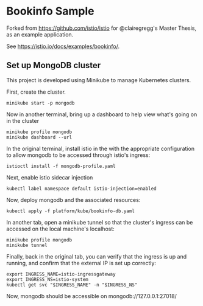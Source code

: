 # Bookinfo Sample

Forked from https://github.com/istio/istio for @clairegregg's Master Thesis, as an example application.

See <https://istio.io/docs/examples/bookinfo/>.

## Set up MongoDB cluster
This project is developed using Minikube to manage Kubernetes clusters.

First, create the cluster.
```
minikube start -p mongodb
```

Now in another terminal, bring up a dashboard to help view what's going on in the cluster
```
minikube profile mongodb
minikube dashboard --url
```

In the original terminal, install istio in the with the appropriate configuration to allow mongodb to be accessed through istio's ingress:
```
istioctl install -f mongodb-profile.yaml
```

Next, enable istio sidecar injection
```
kubectl label namespace default istio-injection=enabled
```

Now, deploy mongodb and the associated resources:
```
kubectl apply -f platform/kube/bookinfo-db.yaml
```

In another tab, open a minikube tunnel so that the cluster's ingress can be accessed on the local machine's localhost:
```
minikube profile mongodb
minikube tunnel
```

Finally, back in the original tab, you can verify that the ingress is up and running, and confirm that the external IP is set up correctly:
```
export INGRESS_NAME=istio-ingressgateway
export INGRESS_NS=istio-system
kubectl get svc "$INGRESS_NAME" -n "$INGRESS_NS"
```

Now, mongodb should be accessible on mongodb://127.0.0.1:27018/
